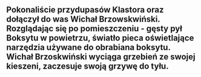 Pokonaliście przydupasów Klastora oraz dołączył do was Wichał Brzowskwiński. Rozglądając się po pomieszczeniu - gęsty pył Boksytu w powietrzu, światło pieca oświetlające narzędzia używane do obrabiana boksytu. 
Wichał Brzoskwiński wyciąga grzebień ze swojej kieszeni, zaczesuje swoją grzywę do tyłu.
- 